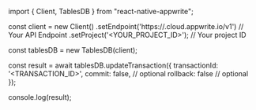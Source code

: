 import { Client, TablesDB } from "react-native-appwrite";

const client = new Client()
    .setEndpoint('https://<REGION>.cloud.appwrite.io/v1') // Your API Endpoint
    .setProject('<YOUR_PROJECT_ID>'); // Your project ID

const tablesDB = new TablesDB(client);

const result = await tablesDB.updateTransaction({
    transactionId: '<TRANSACTION_ID>',
    commit: false, // optional
    rollback: false // optional
});

console.log(result);
